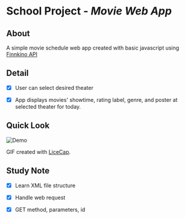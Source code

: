 # School Project - *Movie Web App*

## About

A simple movie schedule web app created with basic javascript using [Finnkino API](http://www.finnkino.fi/xml/Schedule/)


## Detail

- [X] User can select desired theater
- [X] App displays movies' showtime, rating label, genre, and poster at selected theater for today.


## Quick Look

<img src='http://i.imgur.com/JzGct4k.gif' title='Demo' width='' alt='Demo' />

GIF created with [LiceCap](http://www.cockos.com/licecap/).

## Study Note
- [X] Learn XML file structure
- [X] Handle web request
- [X] GET method, parameters, id

